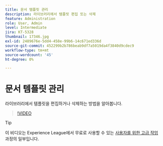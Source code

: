 ```yaml
---
title: 문서 템플릿 관리
description: 라이브러리에서 템플릿 편집 또는 삭제
feature: Administration
role: User, Admin
level: Intermediate
jira: KT-5328
thumbnail: 17346.jpg
exl-id: 2489676e-5dd4-458e-99b6-14c671ed336d
source-git-commit: 452299b2b786beab9df7a5019da4f3840d9cdec9
workflow-type: tm+mt
source-wordcount: '45'
ht-degree: 0%

---
```


# 문서 템플릿 관리

라이브러리에서 템플릿을 편집하거나 삭제하는 방법을 알아봅니다.

>[!VIDEO](https://video.tv.adobe.com/v/342567?quality=12&learn=on&hidetitle=true)

>[!TIP]
>
>이 비디오는 Experience League에서 무료로 사용할 수 있는 [사용자를 위한 고급 작업](https://experienceleague.adobe.com/?recommended=Sign-U-1-2020.3) 과정의 일부입니다.